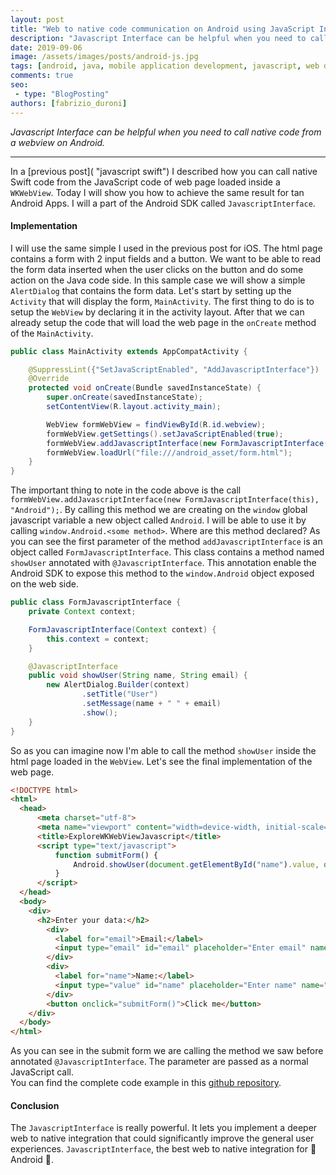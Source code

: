 ```yaml
---
layout: post
title: "Web to native code communication on Android using JavaScript Interfaces"
description: "Javascript Interface can be helpful when you need to call native code from a webview on Android."
date: 2019-09-06
image: /assets/images/posts/android-js.jpg
tags: [android, java, mobile application development, javascript, web development]
comments: true
seo:
 - type: "BlogPosting"
authors: [fabrizio_duroni]
---
```


*Javascript Interface can be helpful when you need to call native code from a webview on Android.*

---

In a [previous post]( "javascript swift") I described how you can call native Swift code from the JavaScript code of web page loaded inside a `WKWebView`. Today I will show you how to achieve the same result for tan Android Apps. I will a part of the Android SDK called `JavascriptInterface`.

#### Implementation

I will use the same simple I used in the previous post for iOS. The html page contains a form with 2 input fields and a button. We want to be able to read the form data inserted when the user clicks on the button and do some action on the Java code side. In this sample case we will show a simple `AlertDialog` that contains the form data. 
Let's start by setting up the `Activity` that will display the form, `MainActivity`. The first thing to do is to setup the `WebView` by declaring it in the activity layout. After that we can already setup the code that will load the web page in the `onCreate` method of the `MainActivity`.

```java
public class MainActivity extends AppCompatActivity {

    @SuppressLint({"SetJavaScriptEnabled", "AddJavascriptInterface"})
    @Override
    protected void onCreate(Bundle savedInstanceState) {
        super.onCreate(savedInstanceState);
        setContentView(R.layout.activity_main);

        WebView formWebView = findViewById(R.id.webview);
        formWebView.getSettings().setJavaScriptEnabled(true);
        formWebView.addJavascriptInterface(new FormJavascriptInterface(this), "Android");
        formWebView.loadUrl("file:///android_asset/form.html");
    }
}
```

The important thing to note in the code above is the call `formWebView.addJavascriptInterface(new FormJavascriptInterface(this), "Android");`. By calling this method we are creating on the `window` global javascript variable a new object called `Android`. I will be able to use it by  calling `window.Android.<some method>`. Where are this method declared? As you can see the first parameter of the method `addJavascriptInterface` is an object called `FormJavascriptInterface`. This class contains a method named `showUser` annotated with `@JavascriptInterface`. This annotation enable the Android SDK to expose this method to the `window.Android` object exposed on the web side.


```java
public class FormJavascriptInterface {
    private Context context;

    FormJavascriptInterface(Context context) {
        this.context = context;
    }

    @JavascriptInterface
    public void showUser(String name, String email) {
        new AlertDialog.Builder(context)
                .setTitle("User")
                .setMessage(name + " " + email)
                .show();
    }
}
```

So as you can imagine now I'm able to call the method `showUser` inside the html page loaded in the `WebView`. Let's see the final implementation of the web page.

```html
<!DOCTYPE html>
<html>
  <head>
      <meta charset="utf-8">
      <meta name="viewport" content="width=device-width, initial-scale=1.0, maximum-scale=1.0, user-scalable=no" />
      <title>ExploreWKWebViewJavascript</title>
      <script type="text/javascript">
          function submitForm() {
              Android.showUser(document.getElementById("name").value, document.getElementById("email").value);
          }
      </script>
  </head>
  <body>
    <div>
      <h2>Enter your data:</h2>
        <div>
          <label for="email">Email:</label>
          <input type="email" id="email" placeholder="Enter email" name="email">
        </div>
        <div>
          <label for="name">Name:</label>
          <input type="value" id="name" placeholder="Enter name" name="name">
        </div>
        <button onclick="submitForm()">Click me</button>
    </div>
  </body>
</html>
```

As you can see in the submit form we are calling the method we saw before annotated `@JavascriptInterface`. The parameter are passed as a normal JavaScript call.  
You can find the complete code example in this [github repository](https://github.com/chicio/Explore-JavascriptInterfaces "github repository").

#### Conclusion

The `JavascriptInterface` is really powerful. It lets you implement a deeper web to native integration that could significantly improve the general user experiences. `JavascriptInterface`, the best web to native integration for :robot: Android :robot:.
